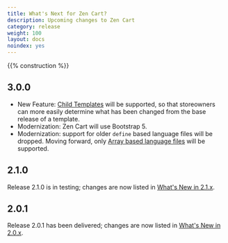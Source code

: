 ```yaml
---
title: What's Next for Zen Cart? 
description: Upcoming changes to Zen Cart 
category: release
weight: 100
layout: docs
noindex: yes
---
```


{{% construction %}}

## 3.0.0 
- New Feature: <a href="https://github.com/zencart/zencart/discussions/6428">Child Templates</a> will be supported, so that storeowners can more easily determine what has been changed from the base release of a template. 
- Modernization: Zen Cart will use Bootstrap 5. 
- Modernization: support for older `define` based language files will be dropped.  Moving forward, only [Array based language files](/dev/languages/158_language_files/) will be supported. 


## 2.1.0 
Release 2.1.0 is in testing; changes are now listed in [What's New in 2.1.x](/release/whatsnew_2.1.0).

## 2.0.1 
Release 2.0.1 has been delivered; changes are now listed in [What's New in 2.0.x](/release/whatsnew_2.0.0.html).
